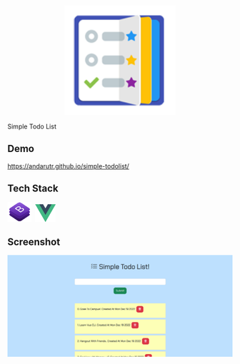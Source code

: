 <p align="center">
    <img src="img/logo.png" width="250" />
    <p>Simple Todo List</p>
</p>

## Demo
<a href="https://andarutr.github.io/simple-todolist/">https://andarutr.github.io/simple-todolist/</a>

## Tech Stack
<img src="https://github.com/andarutr/programmer-iconify/raw/main/icons/framework/bootstrap.png" height="45" />&nbsp;
<img src="https://github.com/andarutr/programmer-iconify/raw/main/icons/framework/vuejs.png" height="40" />&nbsp;

## Screenshot
<img src="img/screenshot.png" />&nbsp;
